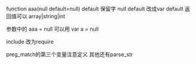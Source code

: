 function aaa(null default=null)
default 保留字  null default 改成var default  返回值可以 array|string|int

参数中的 aaa = null 可以用 var a = null

include 改为require

preg_match的第三个变量注意定义 其他还有parse_str